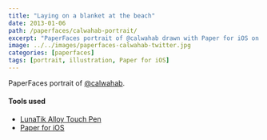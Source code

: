 ```yaml
---
title: "Laying on a blanket at the beach"
date: 2013-01-06
path: /paperfaces/calwahab-portrait/
excerpt: "PaperFaces portrait of @calwahab drawn with Paper for iOS on an iPad."
image: ../../images/paperfaces-calwahab-twitter.jpg
categories: [paperfaces]
tags: [portrait, illustration, Paper for iOS]
---
```


PaperFaces portrait of [@calwahab](https://twitter.com/calwahab).

#### Tools used

- [LunaTik Alloy Touch Pen](https://www.amazon.com/gp/product/B00821TR7G/ref=as_li_ss_tl?ie=UTF8&tag=mademist-20&linkCode=as2&camp=1789&creative=390957&creativeASIN=B00821TR7G)
- [Paper for iOS](https://paper.bywetransfer.com/)
